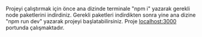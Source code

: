 Projeyi çalıştırmak için önce ana dizinde terminale "npm i" yazarak gerekli node paketlerini indirdiniz.
Gerekli paketleri indirdikten sonra yine ana dizine "npm run dev" yazarak projeyi başlatabilirsiniz.
Proje [localhost:3000](http://localhost:3000/) portunda çalışmaktadır.
